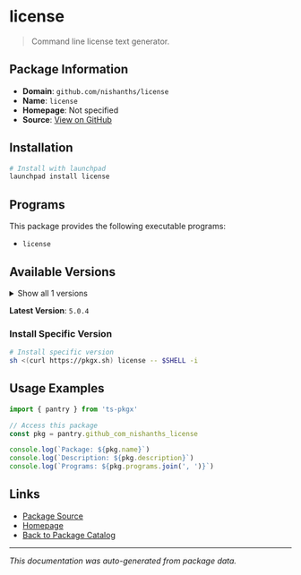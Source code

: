 # license

> Command line license text generator.

## Package Information

- **Domain**: `github.com/nishanths/license`
- **Name**: `license`
- **Homepage**: Not specified
- **Source**: [View on GitHub](https://github.com/pkgxdev/pantry/tree/main/projects/github.com/nishanths/license/package.yml)

## Installation

```bash
# Install with launchpad
launchpad install license
```

## Programs

This package provides the following executable programs:

- `license`

## Available Versions

<details>
<summary>Show all 1 versions</summary>

- `5.0.4`

</details>

**Latest Version**: `5.0.4`

### Install Specific Version

```bash
# Install specific version
sh <(curl https://pkgx.sh) license -- $SHELL -i
```

## Usage Examples

```typescript
import { pantry } from 'ts-pkgx'

// Access this package
const pkg = pantry.github_com_nishanths_license

console.log(`Package: ${pkg.name}`)
console.log(`Description: ${pkg.description}`)
console.log(`Programs: ${pkg.programs.join(', ')}`)
```

## Links

- [Package Source](https://github.com/pkgxdev/pantry/tree/main/projects/github.com/nishanths/license/package.yml)
- [Homepage](#)
- [Back to Package Catalog](../package-catalog.md)

---

*This documentation was auto-generated from package data.*
